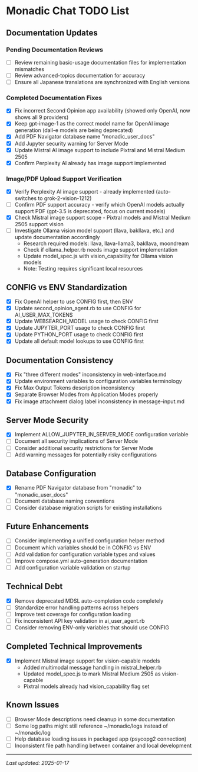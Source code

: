 # Monadic Chat TODO List

## Documentation Updates

### Pending Documentation Reviews
- [ ] Review remaining basic-usage documentation files for implementation mismatches
- [ ] Review advanced-topics documentation for accuracy
- [ ] Ensure all Japanese translations are synchronized with English versions

### Completed Documentation Fixes
- [x] Fix incorrect Second Opinion app availability (showed only OpenAI, now shows all 9 providers)
- [x] Keep gpt-image-1 as the correct model name for OpenAI image generation (dall-e models are being deprecated)
- [x] Add PDF Navigator database name "monadic_user_docs"
- [x] Add Jupyter security warning for Server Mode
- [x] Update Mistral AI image support to include Pixtral and Mistral Medium 2505
- [x] Confirm Perplexity AI already has image support implemented

### Image/PDF Upload Support Verification
- [x] Verify Perplexity AI image support - already implemented (auto-switches to grok-2-vision-1212)
- [ ] Confirm PDF support accuracy - verify which OpenAI models actually support PDF (gpt-3.5 is deprecated, focus on current models)
- [x] Check Mistral image support scope - Pixtral models and Mistral Medium 2505 support vision
- [ ] Investigate Ollama vision model support (llava, bakllava, etc.) and update documentation accordingly
  - Research required models: llava, llava-llama3, bakllava, moondream
  - Check if ollama_helper.rb needs image support implementation
  - Update model_spec.js with vision_capability for Ollama vision models
  - Note: Testing requires significant local resources

## CONFIG vs ENV Standardization
- [x] Fix OpenAI helper to use CONFIG first, then ENV
- [x] Update second_opinion_agent.rb to use CONFIG for AI_USER_MAX_TOKENS
- [x] Update WEBSEARCH_MODEL usage to check CONFIG first
- [x] Update JUPYTER_PORT usage to check CONFIG first
- [x] Update PYTHON_PORT usage to check CONFIG first
- [x] Update all default model lookups to use CONFIG first

## Documentation Consistency
- [x] Fix "three different modes" inconsistency in web-interface.md
- [x] Update environment variables to configuration variables terminology
- [x] Fix Max Output Tokens description inconsistency
- [x] Separate Browser Modes from Application Modes properly
- [x] Fix image attachment dialog label inconsistency in message-input.md

## Server Mode Security
- [x] Implement ALLOW_JUPYTER_IN_SERVER_MODE configuration variable
- [ ] Document all security implications of Server Mode
- [ ] Consider additional security restrictions for Server Mode
- [ ] Add warning messages for potentially risky configurations

## Database Configuration
- [x] Rename PDF Navigator database from "monadic" to "monadic_user_docs"
- [ ] Document database naming conventions
- [ ] Consider database migration scripts for existing installations

## Future Enhancements
- [ ] Consider implementing a unified configuration helper method
- [ ] Document which variables should be in CONFIG vs ENV
- [ ] Add validation for configuration variable types and values
- [ ] Improve compose.yml auto-generation documentation
- [ ] Add configuration variable validation on startup

## Technical Debt
- [x] Remove deprecated MDSL auto-completion code completely
- [ ] Standardize error handling patterns across helpers
- [ ] Improve test coverage for configuration loading
- [ ] Fix inconsistent API key validation in ai_user_agent.rb
- [ ] Consider removing ENV-only variables that should use CONFIG

## Completed Technical Improvements
- [x] Implement Mistral image support for vision-capable models
  - Added multimodal message handling in mistral_helper.rb
  - Updated model_spec.js to mark Mistral Medium 2505 as vision-capable
  - Pixtral models already had vision_capability flag set

## Known Issues
- [ ] Browser Mode descriptions need cleanup in some documentation
- [ ] Some log paths might still reference ~/monadic/logs instead of ~/monadic/log
- [ ] Help database loading issues in packaged app (psycopg2 connection)
- [ ] Inconsistent file path handling between container and local development

---
*Last updated: 2025-01-17*